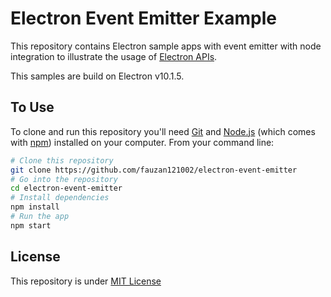 # Electron Event Emitter Example

This repository contains Electron sample apps with event emitter with node integration to illustrate the usage of [Electron APIs](https://github.com/electron/electron/tree/master/docs).

This samples are build on Electron v10.1.5.

## To Use

To clone and run this repository you'll need [Git](https://git-scm.com) and [Node.js](https://nodejs.org/en/download/) (which comes with [npm](http://npmjs.com)) installed on your computer. From your command line:

```bash
# Clone this repository
git clone https://github.com/fauzan121002/electron-event-emitter
# Go into the repository
cd electron-event-emitter
# Install dependencies
npm install
# Run the app
npm start
```

## License

This repository is under [MIT License](LICENSE.md)

